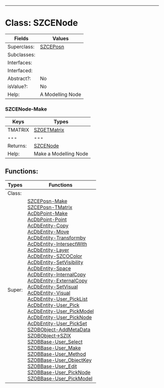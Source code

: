 ---------

# Class:	SZCENode

| Fields | Values |
| --------- | --------- |
| Superclass: | [SZCEPosn](SZCEPosn.html) |
| Subclasses: |  |
| Interfaces: |  |
| Interfaced: |  |
| Abstract?: | No |
| isValue?: | No |
| Help: | A Modelling Node |

### SZCENode-Make

| Keys | Types |
| --------- | --------- |
| TMATRIX | [SZGETMatrix](SZGETMatrix.html) |
| **---** | **---** |
| Returns: | [SZCENode](SZCENode.html) |
| Help: | Make a Modelling Node |


## Functions:

| Types | Functions |
| --------- | --------- |
| Class: |  |
| Super: | [SZCEPosn-Make](SZCEPosn.html) <br> [SZCEPosn-TMatrix](SZCEPosn.html) <br> [AcDbPoint-Make](AcDbPoint.html) <br> [AcDbPoint-Point](AcDbPoint.html) <br> [AcDbEntity-Copy](AcDbEntity.html) <br> [AcDbEntity-Move](AcDbEntity.html) <br> [AcDbEntity-Transformby](AcDbEntity.html) <br> [AcDbEntity-IntersectWith](AcDbEntity.html) <br> [AcDbEntity-Layer](AcDbEntity.html) <br> [AcDbEntity-SZCOColor](AcDbEntity.html) <br> [AcDbEntity-SetVisibility](AcDbEntity.html) <br> [AcDbEntity-Space](AcDbEntity.html) <br> [AcDbEntity-InternalCopy](AcDbEntity.html) <br> [AcDbEntity-ExternalCopy](AcDbEntity.html) <br> [AcDbEntity-SetVisual](AcDbEntity.html) <br> [AcDbEntity-Visual](AcDbEntity.html) <br> [AcDbEntity-User_PickList](AcDbEntity.html) <br> [AcDbEntity-User_Pick](AcDbEntity.html) <br> [AcDbEntity-User_PickModel](AcDbEntity.html) <br> [AcDbEntity-User_PickNode](AcDbEntity.html) <br> [AcDbEntity-User_PickSet](AcDbEntity.html) <br> [SZOBObject-AddMetaData](SZOBObject.html) <br> [SZOBObject->SZIX](SZOBObject.html) <br> [SZOBBase-User_Select](SZOBBase.html) <br> [SZOBBase-User_Make](SZOBBase.html) <br> [SZOBBase-User_Method](SZOBBase.html) <br> [SZOBBase-User_ObjectKey](SZOBBase.html) <br> [SZOBBase-User_Edit](SZOBBase.html) <br> [SZOBBase-User_PickNode](SZOBBase.html) <br> [SZOBBase-User_PickModel](SZOBBase.html) |


